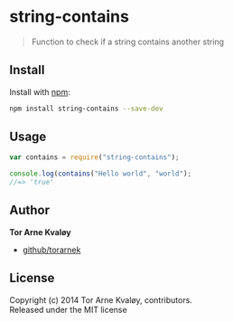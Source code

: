 # string-contains

> Function to check if a string contains another string

## Install
Install with [npm](http://npmjs.org):

```bash
npm install string-contains --save-dev
```

## Usage

```js
var contains = require("string-contains");

console.log(contains("Hello world", "world");
//=> 'true'
```

## Author

**Tor Arne Kvaløy**
 
+ [github/torarnek](https://github.com/torarnek)

## License
Copyright (c) 2014 Tor Arne Kvaløy, contributors.  
Released under the MIT license